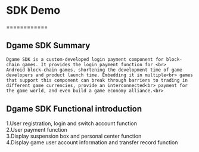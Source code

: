 # SDK Demo
============
## Dgame SDK Summary

    Dgame SDK is a custom-developed login payment component for block-chain games. It provides the login payment function for <br>
    Android block-chain games, shortening the development time of game developers and product launch time. Embedding it in multiple<br> games that support this component can break through barriers to trading in different game currencies, provide an interconnected<br> payment for the game world, and even build a game economy alliance.<br>
    
## Dgame SDK Functional introduction

   1.User registration, login and switch account function<br>
   2.User payment function<br>
   3.Display suspension box and personal center function<br>
   4.Display game user account information and transfer record function<br>
